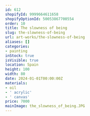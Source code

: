 ```yaml
---
id: 612
shopifyId: 9999664611658
shopifyOptionId: 50053867700554
order: 10
title: The slowness of being
slug: the-slowness-of-being
url: art-works/the-slowness-of-being
aliases: []
categories:
- painting
inStock: true
isVisible: true
location: Spain
height: 100
width: 80
date: 2024-01-01T00:00:00Z
materials:
- oil
- ' acrylic'
- ' canvas'
price: 7000
mainImage: the_slowness_of_being.JPG
---
```

